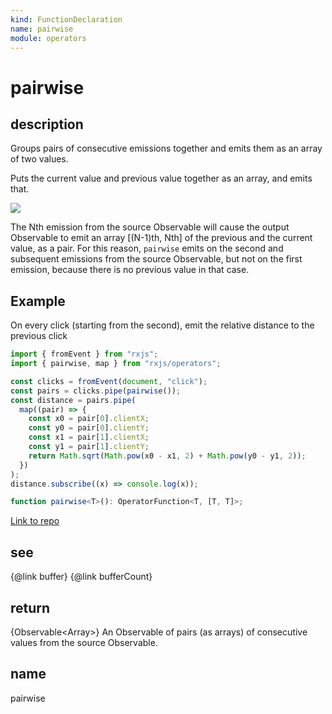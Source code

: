 ```yaml
---
kind: FunctionDeclaration
name: pairwise
module: operators
---
```


# pairwise

## description

Groups pairs of consecutive emissions together and emits them as an array of
two values.

<span class="informal">Puts the current value and previous value together as
an array, and emits that.</span>

![](pairwise.png)

The Nth emission from the source Observable will cause the output Observable
to emit an array [(N-1)th, Nth] of the previous and the current value, as a
pair. For this reason, `pairwise` emits on the second and subsequent
emissions from the source Observable, but not on the first emission, because
there is no previous value in that case.

## Example

On every click (starting from the second), emit the relative distance to the previous click

```ts
import { fromEvent } from "rxjs";
import { pairwise, map } from "rxjs/operators";

const clicks = fromEvent(document, "click");
const pairs = clicks.pipe(pairwise());
const distance = pairs.pipe(
  map((pair) => {
    const x0 = pair[0].clientX;
    const y0 = pair[0].clientY;
    const x1 = pair[1].clientX;
    const y1 = pair[1].clientY;
    return Math.sqrt(Math.pow(x0 - x1, 2) + Math.pow(y0 - y1, 2));
  })
);
distance.subscribe((x) => console.log(x));
```

```ts
function pairwise<T>(): OperatorFunction<T, [T, T]>;
```

[Link to repo](https://github.com/ReactiveX/rxjs/blob/master/src/internal/operators/pairwise.ts#L49-L51)

## see

{@link buffer}
{@link bufferCount}

## return

{Observable<Array<T>>} An Observable of pairs (as arrays) of
consecutive values from the source Observable.

## name

pairwise
